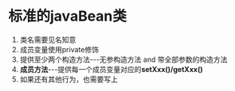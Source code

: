 # 标准的javaBean类
1. 类名需要见名知意
2. 成员变量使用private修饰
3. 提供至少两个构造方法---无参构造方法 and 带全部参数的构造方法
4. **成员方法**---提供每一个成员变量对应的**setXxx()/getXxx()**
5. 如果还有其他行为，也需要写上